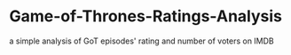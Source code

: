# Game-of-Thrones-Ratings-Analysis
a simple analysis of GoT episodes' rating and number of voters on IMDB
